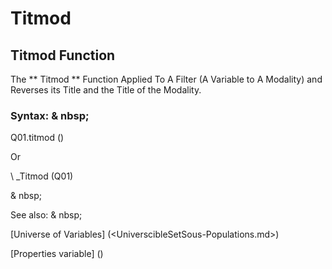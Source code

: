 # Titmod

## Titmod Function

The ** Titmod ** Function Applied To A Filter (A Variable to A Modality) and Reverses its Title and the Title of the Modality.

### Syntax: & nbsp;

Q01.titmod ()

Or

\ _Titmod (Q01)

& nbsp;

See also: & nbsp;

[Universe of Variables] (<UniverscibleSetSous-Populations.md>)

[Properties variable] (<modify the owner ofvariable.md>)